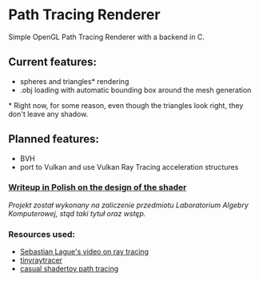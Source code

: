 # Path Tracing Renderer
Simple OpenGL Path Tracing Renderer with a backend in C.

## Current features:
- spheres and triangles* rendering
- .obj loading with automatic bounding box around the mesh generation

\* Right now, for some reason, even though the
 triangles look right, they don't leave any shadow.

## Planned features:
- BVH
- port to Vulkan and use Vulkan Ray Tracing acceleration structures

### [Writeup in Polish on the design of the shader](https://gitlab.com/MaksRawski/lak-sprawozdanie-pdf/raw/main/raport.pdf)
_Projekt został wykonany na zaliczenie przedmiotu
Laboratorium Algebry Komputerowej, stąd
taki tytuł oraz wstęp._


### Resources used:
- [Sebastian Lague's video on ray tracing](https://www.youtube.com/watch?v=Qz0KTGYJtUk)
- [tinyraytracer](https://github.com/ssloy/tinyraytracer/wiki/Part-1:-understandable-raytracing)
- [casual shadertoy path tracing](https://blog.demofox.org/2020/05/25/casual-shadertoy-path-tracing-1-basic-camera-diffuse-emissive/
)